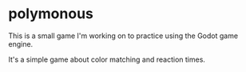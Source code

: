 # polymonous

This is a small game I'm working on to practice using the Godot game engine.

It's a simple game about color matching and reaction times.
